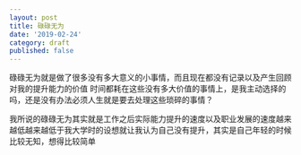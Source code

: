```yaml
---
layout: post
title: 碌碌无为
date: '2019-02-24'
category: draft
published: false
---
```



碌碌无为就是做了很多没有多大意义的小事情，而且现在都没有记录以及产生回顾对我的提升能力的价值
时间都耗在这些没有多大价值的事情上，是我主动选择的吗，还是没有办法必须人生就是要去处理这些琐碎的事情？


我所说的碌碌无为其实就是工作之后实际能力提升的速度以及职业发展的速度越来越低越来越低于我大学时的设想就让我认为自己没有提升，其实是自己年轻的时候比较无知，想得比较简单



